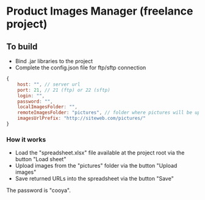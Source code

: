 # Product Images Manager (freelance project)

## To build
* Bind .jar libraries to the project
* Complete the config.json file for ftp/sftp connection
```javascript
{
    host: "", // server url
    port: 21, // 21 (ftp) or 22 (sftp)
    login: "",
    password: "",
    localImagesFolder: "",
    remoteImagesFolder: "pictures", // folder where pictures will be uploaded into
    imagesUrlPrefix: "http://siteweb.com/pictures/"
}
```

### How it works
* Load the "spreadsheet.xlsx" file available at the project root via the button "Load sheet"
* Upload images from the "pictures" folder via the button "Upload images"
* Save returned URLs into the spreadsheet via the button "Save"

The password is "cooya".
